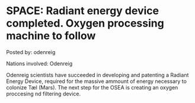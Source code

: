 # SPACE: Radiant energy device completed. Oxygen processing machine to follow

Posted by: odenreig

Nations involved: Odenreig

Odenreig scientists have succeeded in developing and patenting a Radiant Energy Device, required for the massive ammount of energy necessary to colonize Tæl (Mars). The next step for the OSEA is creating an oxygen proccesing nd filtering device.